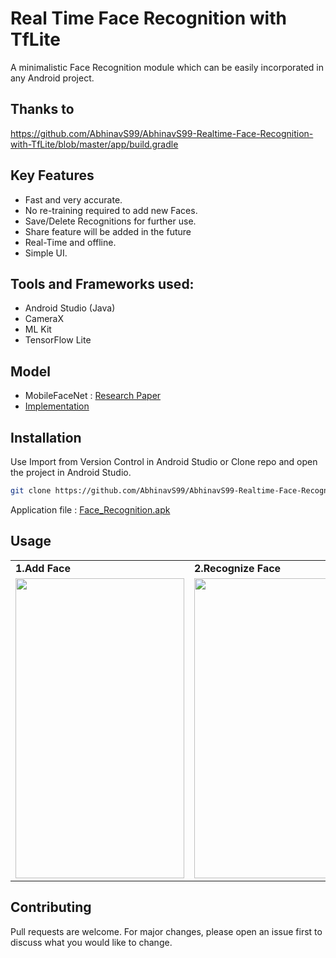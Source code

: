 # Real Time Face Recognition with TfLite

A minimalistic Face Recognition module which can be easily incorporated in any Android project.

## Thanks to
https://github.com/AbhinavS99/AbhinavS99-Realtime-Face-Recognition-with-TfLite/blob/master/app/build.gradle

## Key Features 
- Fast and very accurate.
- No re-training required to add new Faces.
- Save/Delete Recognitions for further use. 
- Share feature will be added in the future
- Real-Time and offline.
- Simple UI.

## Tools and Frameworks used:
- Android Studio (Java)
- CameraX
- ML Kit
- TensorFlow Lite

## Model 
- MobileFaceNet : [Research Paper](https://arxiv.org/ftp/arxiv/papers/1804/1804.07573.pdf)
- [Implementation](https://github.com/sirius-ai/MobileFaceNet_TF)

## Installation

Use Import from Version Control in Android Studio or Clone repo and open the project in Android Studio.

```bash
git clone https://github.com/AbhinavS99/AbhinavS99-Realtime-Face-Recognition-with-TfLite.git
```
Application file : [Face_Recognition.apk](https://drive.google.com/file/d/1JTSS6dog-eTv9zfMa9ixRaRguTW3gQtw/view?usp=sharing)

## Usage
<table>
  <tr>
    <td><b>1.Add Face</b></td>
     <td><b>2.Recognize Face</b></td>
     
  </tr>
  <tr>
    <td><img src="images/add_face.jpeg" width=270 height=480></td>
    <td><img src="images/recognize_face.jpeg" width=270 height=480></td>
  
  </tr>
 </table>
 


## Contributing
Pull requests are welcome. For major changes, please open an issue first to discuss what you would like to change.
